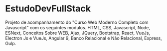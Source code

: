 # EstudoDevFullStack
Projeto de acompanhamento do "Curso Web Moderno Completo com Javascript" com os seguintes modulos. HTML, CSS, Javascript, Node, ESNext, Conceitos Sobre WEB, Ajax, JQuery, Bootstrap, React, VueJs, Electron Js e VueJs, Angular 9, Banco Relacional e Não Relacional, Express, Gulp.
